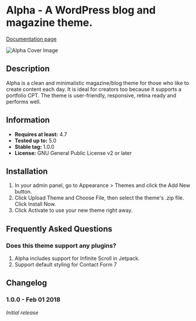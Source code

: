 # Alpha - A WordPress blog and magazine theme.

[Documentation page](https://pineco.de/wordpress/theme-alpha/alpha-theme-documentation/)

![Alpha Cover Image](https://pineco.de/wp-content/uploads/2019/01/alpha-wordpress-theme-preview-1.png)

## Description

Alpha is a clean and minimalistic magazine/blog theme for those who like to create content each day. It is ideal for creators too because it supports a portfolio CPT. The theme is user-friendly, responsive, retina ready and performs well.

## Information

- **Requires at least:** 4.7
- **Tested up to:** 5.0
- **Stable tag:** 1.0.0
- **License:** GNU General Public License v2 or later

## Installation 

1. In your admin panel, go to Appearance > Themes and click the Add New button.
2. Click Upload Theme and Choose File, then select the theme's .zip file. Click Install Now.
3. Click Activate to use your new theme right away.

## Frequently Asked Questions

### Does this theme support any plugins?

1. Alpha includes support for Infinite Scroll in Jetpack.
2. Support default styling for Contact Form 7

## Changelog

### 1.0.0 - Feb 01 2018 ###
_Initial release_
